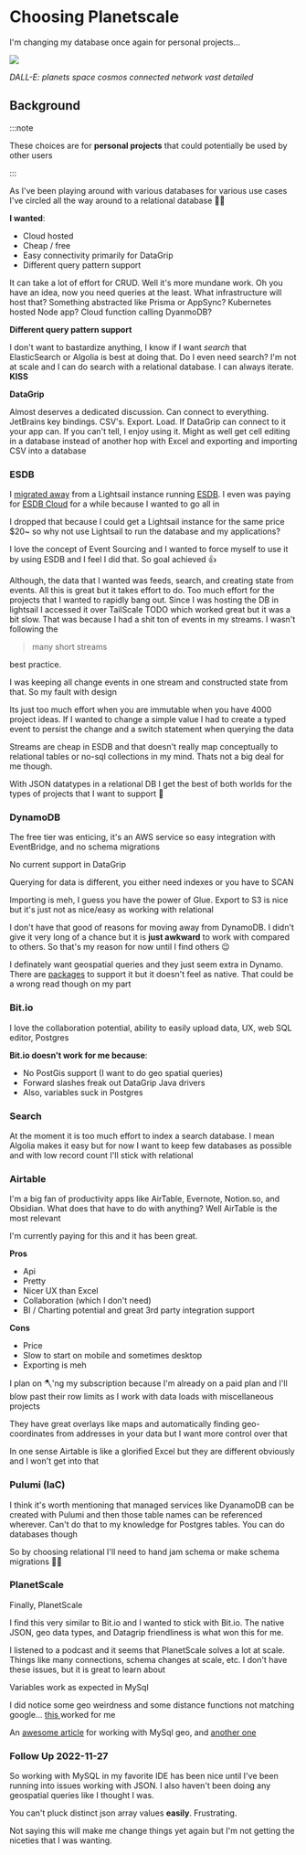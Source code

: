 # Choosing Planetscale

I'm changing my database once again for personal projects...
<!--truncate-->

![](https://ik.imagekit.io/lkat/blog/tr:h-0.5/DALL_E_2022-10-25_05.29.47_-_planets_space_cosmos_connected_network_vast_detailed__Rs6WfLmHs.png?ik-sdk-version=javascript-1.4.3&updatedAt=1666690208807)

*DALL-E: planets space cosmos connected network vast detailed*

## Background

:::note  
  
These choices are for **personal projects** that could potentially be used by other users  
  
:::

As I've been playing around with various databases for various use cases I've circled all the way around to a relational database 🤷‍♂️

**I wanted**:
- Cloud hosted
- Cheap / free
- Easy connectivity primarily for DataGrip
- Different query pattern support

It can take a lot of effort for CRUD. Well it's more mundane work. Oh you have an idea, now you need queries at the least. What infrastructure will host that? Something abstracted like Prisma or AppSync? Kubernetes hosted Node app? Cloud function calling DyanmoDB?

**Different query pattern support** 

I don't want to bastardize anything, I know if I want *search* that ElasticSearch or Algolia is best at doing that. Do I even need search? I'm not at scale and I can do search with a relational database. I can always iterate. **KISS**

**DataGrip**

Almost deserves a dedicated discussion. Can connect to everything. JetBrains key bindings. CSV's. Export. Load. If DataGrip can connect to it your app can. If you can't tell, I enjoy using it. Might as well get cell editing in a database instead of another hop with Excel and exporting and importing CSV into a database


### ESDB

I [migrated away](./2022-10-17-spinning-down-lightsail-instance.md) from a Lightsail instance running [ESDB](https://www.eventstore.com/). I even was paying for [ESDB Cloud](https://www.eventstore.com/event-store-cloud) for a while because I wanted to go all in

I dropped that because I could get a Lightsail instance for the same price $20~ so why not use Lightsail to run the database and my applications?

I love the concept of Event Sourcing and I wanted to force myself to use it by using ESDB and I feel I did that. So goal achieved 👍

Although, the data that I wanted was feeds, search, and creating state from events. All this is great but it takes effort to do. Too much effort for the projects that I wanted to rapidly bang out. Since I was hosting the DB in lightsail I accessed it over TailScale TODO which worked great but it was a bit slow. That was because I had a shit ton of events in my streams. I wasn't following the 

> many short streams 

best practice.

I was keeping all change events in one stream and constructed state from that. So my fault with design

Its just too much effort when you are immutable when you have 4000 project ideas. If I wanted to change a simple value I had to create a typed event to persist the change and a switch statement when querying the data

Streams are cheap in ESDB and that doesn't really map conceptually to relational tables or no-sql collections in my mind. Thats not a big deal for me though. 

With JSON datatypes in a relational DB I get the best of both worlds for the types of projects that I want to support 💪

### DynamoDB

The free tier was enticing, it's an AWS service so easy integration with EventBridge, and no schema migrations

No current support in DataGrip

Querying for data is different, you either need indexes or you have to SCAN

Importing is meh, I guess you have the power of Glue. Export to S3 is nice but it's just not as nice/easy as working with relational

I don't have that good of reasons for moving away from DynamoDB. I didn't give it very long of a chance but it is **just awkward** to work with compared to others. So that's my reason for now until I find others 😉

I definately want geospatial queries and they just seem extra in Dynamo. There are [packages](https://www.npmjs.com/package/dynamodb-geo) to support it but it doesn't feel as native. That could be a wrong read though on my part

### Bit.io

I love the collaboration potential, ability to easily upload data, UX, web SQL editor, Postgres

**Bit.io doesn't work for me because**:
- No PostGis support (I want to do geo spatial queries)
- Forward slashes freak out DataGrip Java drivers
- Also, variables suck in Postgres

### Search

At the moment it is too much effort to index a search database. I mean Algolia makes it easy but for now I want to keep few databases as possible and with low record count I'll stick with relational

### Airtable

I'm a big fan of productivity apps like AirTable, Evernote, Notion.so, and Obsidian. What does that have to do with anything? Well AirTable is the most relevant

I'm currently paying for this and it has been great. 

**Pros**
- Api
- Pretty
- Nicer UX than Excel
- Collaboration (which I don't need)
- BI / Charting potential and great 3rd party integration support

**Cons**
- Price
- Slow to start on mobile and sometimes desktop
- Exporting is meh

I plan on 🪓'ng my subscription because I'm already on a paid plan and I'll blow past their row limits as I work with data loads with miscellaneous projects

They have great overlays like maps and automatically finding geo-coordinates from addresses in your data but I want more control over that

In one sense Airtable is like a glorified Excel but they are different obviously and I won't get into that

### Pulumi (IaC)

I think it's worth mentioning that managed services like DyanamoDB can be created with Pulumi and then those table names can be referenced wherever. Can't do that to my knowledge for Postgres tables. You can do databases though

So by choosing relational I'll need to hand jam schema or make schema migrations 🤷‍♂️

### PlanetScale

Finally, PlanetScale

I find this very similar to Bit.io and I wanted to stick with Bit.io. The native JSON, geo data types, and Datagrip friendliness is what won this for me.

I listened to a podcast and it seems that PlanetScale solves a lot at scale. Things like many connections, schema changes at scale, etc. I don't have these issues, but it is great to learn about

Variables work as expected in MySql

I did notice some geo weirdness and some distance functions not matching google... [this ](https://stackoverflow.com/questions/74017579/different-distance-between-google-maps-and-mysql-st-distance-sphere)worked for me

An [awesome article](https://aaronfrancis.com/2021/efficient-distance-querying-in-my-sql) for working with MySql geo, and [another one](https://www.endpointdev.com/blog/2021/03/spatial-queries-with-mysql/)

### Follow Up 2022-11-27

So working with MySQL in my favorite IDE has been nice until I've been running into issues working with JSON. I also haven't been doing any geospatial queries like I thought I was.

You can't pluck distinct json array values **easily**. Frustrating.

Not saying this will make me change things yet again but I'm not getting the niceties that I was wanting.